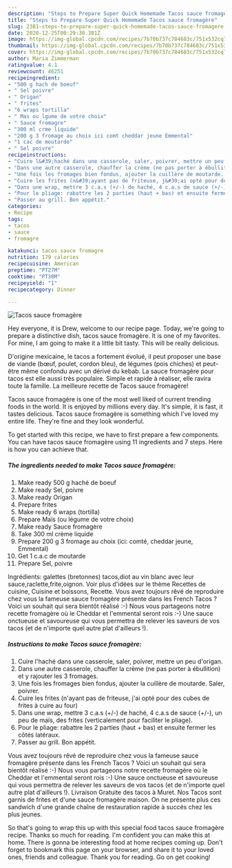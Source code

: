 ```yaml
---
description: "Steps to Prepare Super Quick Homemade Tacos sauce fromagère"
title: "Steps to Prepare Super Quick Homemade Tacos sauce fromagère"
slug: 2381-steps-to-prepare-super-quick-homemade-tacos-sauce-fromagere
date: 2020-12-25T00:29:30.381Z
image: https://img-global.cpcdn.com/recipes/7b70b737c784683c/751x532cq70/tacos-sauce-fromagere-photo-principale-de-la-recette.jpg
thumbnail: https://img-global.cpcdn.com/recipes/7b70b737c784683c/751x532cq70/tacos-sauce-fromagere-photo-principale-de-la-recette.jpg
cover: https://img-global.cpcdn.com/recipes/7b70b737c784683c/751x532cq70/tacos-sauce-fromagere-photo-principale-de-la-recette.jpg
author: Maria Zimmerman
ratingvalue: 4.1
reviewcount: 46251
recipeingredient:
- "500 g hach de boeuf"
- " Sel poivre"
- " Origan"
- " frites"
- "6 wraps tortilla"
- " Mas ou lgume de votre choix"
- " Sauce fromagre"
- "300 ml crme liquide"
- "200 g 3 fromage au choix ici comt cheddar jeune Emmental"
- "1 cac de moutarde"
- " Sel poivre"
recipeinstructions:
- "Cuire l&#39;haché dans une casserole, saler, poivrer, mettre un peu d&#39;origan."
- "Dans une autre casserole, chauffer la crème (ne pas porter à ébullition) et y rajouter les 3 fromages."
- "Une fois les fromages bien fondus, ajouter la cuillère de moutarde. Saler, poivrer."
- "Cuire les frites (n&#39;ayant pas de friteuse, j&#39;ai opté pour des cubes de frites à cuire au four)"
- "Dans une wrap, mettre 3 c.a.s (+/-) de haché, 4 c.a.s de sauce (+/-), un peu de maïs, des frites (verticalement pour faciliter le pliage)."
- "Pour le pliage: rabattre les 2 parties (haut + bas) et ensuite fermer les côtés latéraux."
- "Passer au grill. Bon appétit."
categories:
- Recipe
tags:
- tacos
- sauce
- fromagre

katakunci: tacos sauce fromagre 
nutrition: 179 calories
recipecuisine: American
preptime: "PT27M"
cooktime: "PT30M"
recipeyield: "1"
recipecategory: Dinner

---
```



![Tacos sauce fromagère](https://img-global.cpcdn.com/recipes/7b70b737c784683c/751x532cq70/tacos-sauce-fromagere-photo-principale-de-la-recette.jpg)

Hey everyone, it is Drew, welcome to our recipe page. Today, we're going to prepare a distinctive dish, tacos sauce fromagère. It is one of my favorites. For mine, I am going to make it a little bit tasty. This will be really delicious.

D&#39;origine mexicaine, le tacos a fortement évolué, il peut proposer une base de viande (bœuf, poulet, cordon bleu), de légumes (pois chiches) et peut-être même confondu avec un dérivé du kebab. La sauce fromagère pour tacos est elle aussi très populaire. Simple et rapide à réaliser, elle ravira toute la famille. La meilleure recette de Tacos sauce fromagère!

Tacos sauce fromagère is one of the most well liked of current trending foods in the world. It is enjoyed by millions every day. It's simple, it is fast, it tastes delicious. Tacos sauce fromagère is something which I've loved my entire life. They're fine and they look wonderful.


To get started with this recipe, we have to first prepare a few components. You can have tacos sauce fromagère using 11 ingredients and 7 steps. Here is how you can achieve that.

<!--inarticleads1-->

##### The ingredients needed to make Tacos sauce fromagère:

1. Make ready 500 g haché de boeuf
1. Make ready  Sel, poivre
1. Make ready  Origan
1. Prepare  frites
1. Make ready 6 wraps (tortilla)
1. Prepare  Maïs (ou légume de votre choix)
1. Make ready  Sauce fromagère
1. Take 300 ml crème liquide
1. Prepare 200 g 3 fromage au choix (ici: comté, cheddar jeune, Emmental)
1. Get 1 c.a.c de moutarde
1. Prepare  Sel, poivre


Ingrédients: galettes (bretonnes) tacos,diot au vin blanc avec leur sauce,raclette,frite,oignon. Voir plus d&#39;idées sur le thème Recettes de cuisine, Cuisine et boissons, Recette. Vous avez toujours rêvé de reproduire chez vous la fameuse sauce fromagère présente dans les French Tacos ? Voici un souhait qui sera bientôt réalisé :-) Nous vous partageons notre recette fromagère où le Cheddar et l&#39;emmental seront rois :-) Une sauce onctueuse et savoureuse qui vous permettra de relever les saveurs de vos tacos (et de n&#39;importe quel autre plat d&#39;ailleurs !). 

<!--inarticleads2-->

##### Instructions to make Tacos sauce fromagère:

1. Cuire l&#39;haché dans une casserole, saler, poivrer, mettre un peu d&#39;origan.
1. Dans une autre casserole, chauffer la crème (ne pas porter à ébullition) et y rajouter les 3 fromages.
1. Une fois les fromages bien fondus, ajouter la cuillère de moutarde. Saler, poivrer.
1. Cuire les frites (n&#39;ayant pas de friteuse, j&#39;ai opté pour des cubes de frites à cuire au four)
1. Dans une wrap, mettre 3 c.a.s (+/-) de haché, 4 c.a.s de sauce (+/-), un peu de maïs, des frites (verticalement pour faciliter le pliage).
1. Pour le pliage: rabattre les 2 parties (haut + bas) et ensuite fermer les côtés latéraux.
1. Passer au grill. Bon appétit.


Vous avez toujours rêvé de reproduire chez vous la fameuse sauce fromagère présente dans les French Tacos ? Voici un souhait qui sera bientôt réalisé :-) Nous vous partageons notre recette fromagère où le Cheddar et l&#39;emmental seront rois :-) Une sauce onctueuse et savoureuse qui vous permettra de relever les saveurs de vos tacos (et de n&#39;importe quel autre plat d&#39;ailleurs !). Livraison Gratuite des tacos à Muret. Nos Tacos sont garnis de frites et d&#39;une sauce fromagère maison. On ne présente plus ces sandwich d&#39;une grande chaîne de restauration rapide à succés chez les plus jeunes. 

So that's going to wrap this up with this special food tacos sauce fromagère recipe. Thanks so much for reading. I'm confident you can make this at home. There is gonna be interesting food at home recipes coming up. Don't forget to bookmark this page on your browser, and share it to your loved ones, friends and colleague. Thank you for reading. Go on get cooking!
